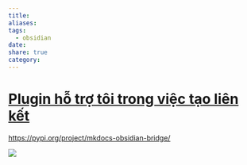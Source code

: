 ```yaml
---
title: 
aliases: 
tags:
  - obsidian
date: 
share: true
category:
---
```

# [Plugin hỗ trợ tôi trong việc tạo liên kết](https://pypi.org/project/mkdocs-obsidian-bridge/)

https://pypi.org/project/mkdocs-obsidian-bridge/

![](https://i.imgur.com/v9hTfrL.png)
